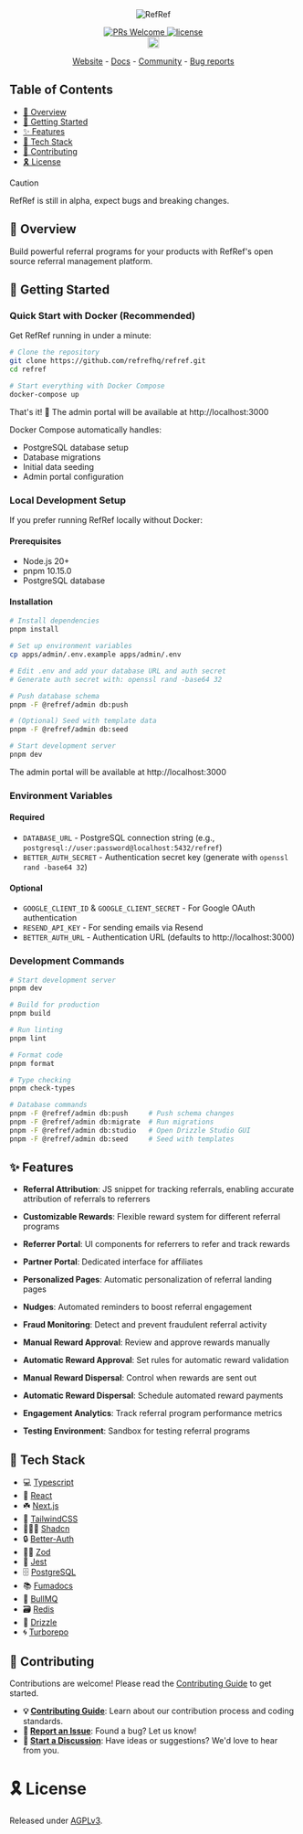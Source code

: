 <!-- Markdown with HTML -->
<div align="center">
<picture>
  <source media="(prefers-color-scheme: dark)" srcset="https://refref.ai/github-readme-header-dark.png">
  <source media="(prefers-color-scheme: light)" srcset="https://refref.ai/github-readme-header-light.png">
  <img alt="RefRef" src="https://refref.ai/github-readme-header-light.png">
</picture>
</div>

<p align="center">
  <a href='http://makeapullrequest.com'>
    <img alt='PRs Welcome' src='https://img.shields.io/badge/PRs-welcome-brightgreen.svg?style=shields'/>
  </a>
  <a href="https://opensource.org/license/agpl-v3/">
    <img src="https://img.shields.io/github/license/refrefhq/refref?logo=opensourceinitiative&logoColor=white&label=License&color=8A2BE2" alt="license">
  </a>
  <br>
  <a href="https://refref.ai/community">
    <img src="https://img.shields.io/badge/discord-7289da.svg?style=flat-square&logo=discord" alt="discord" style="height: 20px;">
  </a>
</p>

<p align="center">
  <a href="https://refref.ai">Website</a> - <a href="https://refref.ai/docs">Docs</a> - <a href="https://refref.ai/community">Community</a> - <a href="https://github.com/refrefhq/refref/issues/new?assignees=&labels=bug&template=bug_report.md">Bug reports</a>
</p>

## Table of Contents

- [🔮 Overview](#-overview)
- [🚀 Getting Started](#-getting-started)
- [✨ Features](#-features)
- [🔰 Tech Stack](#-tech-stack)
- [🤗 Contributing](#-contributing)
- [🎗 License](#-license)

> [!CAUTION]
> RefRef is still in alpha, expect bugs and breaking changes.

## 🔮 Overview

Build powerful referral programs for your products with RefRef's open source referral management platform.

## 🚀 Getting Started

### Quick Start with Docker (Recommended)

Get RefRef running in under a minute:

```bash
# Clone the repository
git clone https://github.com/refrefhq/refref.git
cd refref

# Start everything with Docker Compose
docker-compose up
```

That's it! 🎉 The admin portal will be available at http://localhost:3000

Docker Compose automatically handles:
- PostgreSQL database setup
- Database migrations
- Initial data seeding
- Admin portal configuration

### Local Development Setup

If you prefer running RefRef locally without Docker:

#### Prerequisites

- Node.js 20+
- pnpm 10.15.0
- PostgreSQL database

#### Installation

```bash
# Install dependencies
pnpm install

# Set up environment variables
cp apps/admin/.env.example apps/admin/.env

# Edit .env and add your database URL and auth secret
# Generate auth secret with: openssl rand -base64 32

# Push database schema
pnpm -F @refref/admin db:push

# (Optional) Seed with template data
pnpm -F @refref/admin db:seed

# Start development server
pnpm dev
```

The admin portal will be available at http://localhost:3000

### Environment Variables

#### Required
- `DATABASE_URL` - PostgreSQL connection string (e.g., `postgresql://user:password@localhost:5432/refref`)
- `BETTER_AUTH_SECRET` - Authentication secret key (generate with `openssl rand -base64 32`)

#### Optional
- `GOOGLE_CLIENT_ID` & `GOOGLE_CLIENT_SECRET` - For Google OAuth authentication
- `RESEND_API_KEY` - For sending emails via Resend
- `BETTER_AUTH_URL` - Authentication URL (defaults to http://localhost:3000)

### Development Commands

```bash
# Start development server
pnpm dev

# Build for production
pnpm build

# Run linting
pnpm lint

# Format code
pnpm format

# Type checking
pnpm check-types

# Database commands
pnpm -F @refref/admin db:push     # Push schema changes
pnpm -F @refref/admin db:migrate  # Run migrations
pnpm -F @refref/admin db:studio   # Open Drizzle Studio GUI
pnpm -F @refref/admin db:seed     # Seed with templates
```

## ✨ Features

- **Referral Attribution**: JS snippet for tracking referrals, enabling accurate attribution of referrals to referrers

- **Customizable Rewards**: Flexible reward system for different referral programs

- **Referrer Portal**: UI components for referrers to refer and track rewards

- **Partner Portal**: Dedicated interface for affiliates

- **Personalized Pages**: Automatic personalization of referral landing pages

- **Nudges**: Automated reminders to boost referral engagement

- **Fraud Monitoring**: Detect and prevent fraudulent referral activity

- **Manual Reward Approval**: Review and approve rewards manually

- **Automatic Reward Approval**: Set rules for automatic reward validation

- **Manual Reward Dispersal**: Control when rewards are sent out

- **Automatic Reward Dispersal**: Schedule automated reward payments

- **Engagement Analytics**: Track referral program performance metrics

- **Testing Environment**: Sandbox for testing referral programs

## 🔰 Tech Stack

- 💻 [Typescript](https://www.typescriptlang.org/)
- 🚀 [React](https://react.dev/)
- ☘️ [Next.js](https://nextjs.org/)
- 🎨 [TailwindCSS](https://tailwindcss.com/)
- 🧑🏼‍🎨 [Shadcn](https://ui.shadcn.com/)
- 🔒 [Better-Auth](https://better-auth.com/)
- 🧘‍♂️ [Zod](https://zod.dev/)
- 🐞 [Jest](https://jestjs.io/)
- 🗄️ [PostgreSQL](https://www.postgresql.org/)
- 📚 [Fumadocs](https://github.com/fuma-nama/fumadocs)
- 🐂 [BullMQ](https://github.com/OptimalBits/bullmq)
- 🗃️ [Redis](https://redis.io/)
- 💽 [Drizzle](https://drizzle.dev/)
- 🌀 [Turborepo](https://turbo.build/)

## 🤗 Contributing

Contributions are welcome! Please read the [Contributing Guide][contributing] to get started.

- **💡 [Contributing Guide][contributing]**: Learn about our contribution process and coding standards.
- **🐛 [Report an Issue][issues]**: Found a bug? Let us know!
- **💬 [Start a Discussion][discussions]**: Have ideas or suggestions? We'd love to hear from you.

# 🎗 License

Released under [AGPLv3][license].

<!-- REFERENCE LINKS -->

[contributing]: https://github.com/refrefhq/refref/blob/main/CONTRIBUTING.md
[license]: https://github.com/refrefhq/refref/blob/main/LICENSE
[discussions]: https://discuss.refref.ai
[issues]: https://github.com/refrefhq/refref/issues
[pulls]: https://github.com/refrefhq/refref/pulls "submit a pull request"
